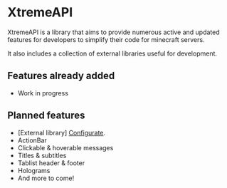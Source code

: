 # XtremeAPI
XtremeAPI is a library that aims to provide numerous active and updated features for developers to simplify their code for minecraft servers.

It also includes a collection of external libraries useful for development.

## Features already added

- Work in progress

## Planned features

- [External library] [Configurate](https://github.com/SpongePowered/Configurate).
- ActionBar
- Clickable & hoverable messages
- Titles & subtitles
- Tablist header & footer
- Holograms
- And more to come!
